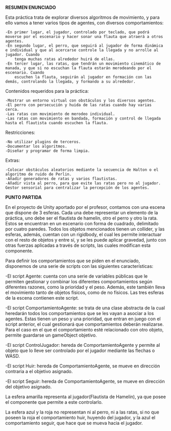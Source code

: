 **RESUMEN ENUNCIADO**

Esta práctica trata de explorar diversos algoritmos de movimiento, y para ello vamos a tener varios tipos de agentes, con diversos comportamientos:

    -En primer lugar, el jugador, controlado por teclado, que podrá moverse por el escenario y hacer sonar una flauta que atraerá a otros agentes.
    -En segundo lugar, el perro, que seguirá al jugador de forma dinámica e individual y que al acercarse controle la llegada y no arrolle al jugador. Cuando 
        tenga muchas ratas alrededor huirá de ellas.
    -En tercer lugar, las ratas, que tendrán un movimiento cinemático de manada, y que si no escuchan la flauta estarán merodeando por el escenario. Cuando 
        escuchen la flauta, seguirán al jugador en formación con las demás, controlando la llegada, y formando a su alrededor.

Contenidos requeridos para la práctica: 

    -Mostrar un entorno virtual con obstáculos y los diversos agentes.
    -El perro con persecución y huida de las ratas cuando hay varias cerca.
    -Las ratas con movimiento de merodeo individual.
    -Las ratas con movimiento en bandada, formación y control de llegada hasta el flautista cuando escuchen la flauta.

Restricciones:

    -No utilizar plugins de terceros.
    -Documentar los algoritmos.
    -Diseñar y programar de forma limpia.

Extras:

    -Colocar obstáculos aleatorios mediante la secuencia de Halton o el algoritmo de ruido de Perlin.
    -Añadir generadores de ratas y varios flautistas.
    -Añadir vista al perro, para que evite las ratas pero no al jugador. Gestor sensorial para centralizar la percepción de los agentes.

**PUNTO PARTIDA**

En el proyecto de Unity aportado por el profesor, contamos con una escena que dispone de 3 esferas. Cada una debe representar un elemento de la práctica, uno debe ser el flautista de hamelin, otro el perro y otro la rata. Estos se encuentran en un escenario con forma de cuadrado, delimitado por cuatro paredes. Todos los objetos mencionados tienen un collider, y las esferas, además, cuentan con un rigidbody, el cual les permite interactuar con el resto de objetos y entre sí, y se les puede aplicar gravedad, junto con otras fuerzas aplicadas a través de scripts, las cuales modifican esta componente. 

Para definir los comportamientos que se piden en el enunciado, disponemos de una serie de scripts con las siguientes características:

-El script Agente: cuenta con una serie de variables públicas que le permiten gestionar y combinar los diferentes comportamientos según diferentes razones, como la prioridad y el peso. Además, este también lleva el movimiento tanto de objetos físicos, como de no físicos. Las tres esferas de la escena contienen este script.

-El script ComportamientoAgente: se trata de una clase abstracta de la cual heredarán todos los comportamientos que se les vayan a asociar a los agentes. Estas tienen un peso y una prioridad, que entran en juego con el script anterior, el cual gestionará que comportamientos deberán realizarse. Para el caso en el que el comportamiento esté relacionado con otro objeto, permite guardarse un gameObject objetivo.

-El script ControlJugador: hereda de ComportamientoAgente y permite al objeto que lo lleve ser controlado por el jugador mediante las flechas o WASD.

-El script Huir: hereda de ComportamientoAgente, se mueve en dirección contraria a el objetivo asignado.

-El script Seguir: hereda de ComportamientoAgente, se mueve en dirección del objetivo asignado.

La esfera amarilla representa al jugador(Flautista de Hamelin), ya que posee el componente que permite a este controlarlo.

La esfera azul y la roja no representan ni al perro, ni a las ratas, si no que poseen la roja el comportamiento huir, huyendo del jugador, y la azul el comportamiento seguir, que hace que se mueva hacia el jugador.

